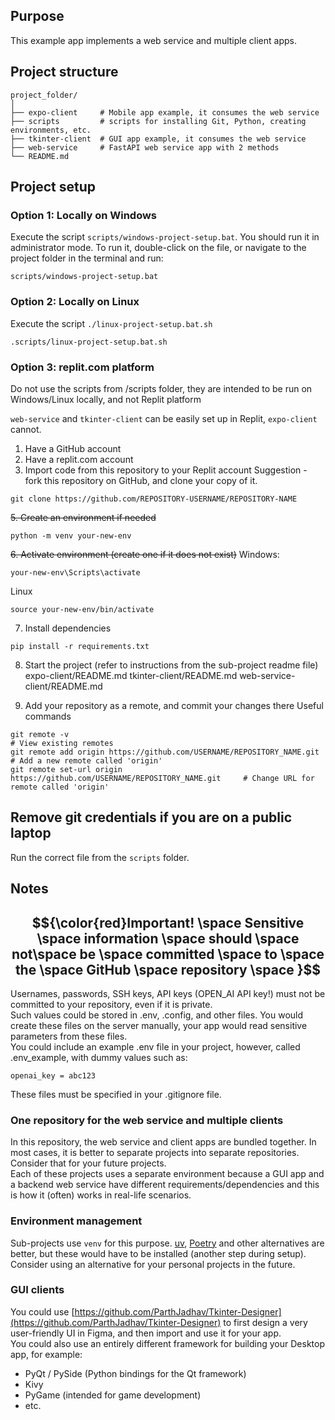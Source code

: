 ## Purpose
This example app implements a web service and multiple client apps.

## Project structure
```
project_folder/
│
├── expo-client		# Mobile app example, it consumes the web service
├── scripts		    # scripts for installing Git, Python, creating environments, etc.
├── tkinter-client	# GUI app example, it consumes the web service
├── web-service		# FastAPI web service app with 2 methods
└── README.md
```

## Project setup
### Option 1: Locally on Windows
Execute the script `scripts/windows-project-setup.bat`. You should run it in administrator mode.
To run it, double-click on the file, or navigate to the project folder in the terminal and run:
```
scripts/windows-project-setup.bat
```

### Option 2: Locally on Linux
Execute the script `./linux-project-setup.bat.sh`
```
.scripts/linux-project-setup.bat.sh
```

### Option 3: replit.com platform
Do not use the scripts from /scripts folder, they are intended to be run on Windows/Linux locally, and not Replit platform

`web-service` and `tkinter-client` can be easily set up in Replit, `expo-client` cannot.

1. Have a GitHub account
2. Have a replit.com account
3. Import code from this repository to your Replit account
Suggestion - fork this repository on GitHub, and clone your copy of it.
```
git clone https://github.com/REPOSITORY-USERNAME/REPOSITORY-NAME
```

~~5. Create an environment if needed~~
```
python -m venv your-new-env
```
~~6. Activate environment (create one if it does not exist)~~
Windows:
```
your-new-env\Scripts\activate
```
Linux
```
source your-new-env/bin/activate
```

7. Install dependencies
```
pip install -r requirements.txt
```
8. Start the project (refer to instructions from the sub-project readme file)\
expo-client/README.md
tkinter-client/README.md
web-service-client/README.md

9. Add your repository as a remote, and commit your changes there
Useful commands
```
git remote -v                                                                 # View existing remotes
git remote add origin https://github.com/USERNAME/REPOSITORY_NAME.git         # Add a new remote called 'origin'
git remote set-url origin https://github.com/USERNAME/REPOSITORY_NAME.git     # Change URL for remote called 'origin'
```

## Remove git credentials if you are on a public laptop
Run the correct file from the `scripts` folder.

## Notes

##  $${\color{red}Important! \space Sensitive \space information \space should \space not\space be \space committed \space to \space the \space GitHub \space repository \space }$$  

Usernames, passwords, SSH keys, API keys (OPEN_AI API key!) must not be committed to your repository, even if it is private.  
Such values could be stored in .env, .config, and other files. You would create these files on the server manually, your app would read sensitive parameters from these files.  
You could include an example .env file in your project, however, called .env_example, with dummy values such as:
```
openai_key = abc123
```
These files must be specified in your .gitignore file.

### One repository for the web service and multiple clients
In this repository, the web service and client apps are bundled together. In most cases, it is better to separate projects into separate repositories. Consider that for your future projects.  
Each of these projects uses a separate environment because a GUI app and a backend web service have different requirements/dependencies and this is how it (often) works in real-life scenarios.  

### Environment management
Sub-projects use `venv` for this purpose. [uv](https://github.com/astral-sh/uv), [Poetry](https://python-poetry.org/) and other alternatives are better, but these would have to be installed (another step during setup). Consider using an alternative for your personal projects in the future.

### GUI clients
You could use [https://github.com/ParthJadhav/Tkinter-Designer](https://github.com/ParthJadhav/Tkinter-Designer) to first design a very user-friendly UI in Figma, and then import and use it for your app.  
You could also use an entirely different framework for building your Desktop app, for example:
* PyQt / PySide (Python bindings for the Qt framework)
* Kivy
* PyGame (intended for game development)
* etc.
